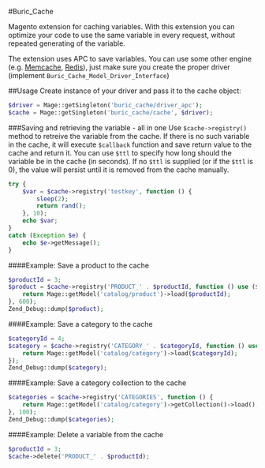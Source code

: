 #Buric_Cache

Magento extension for caching variables.
With this extension you can optimize your code to use the same variable in every request, 
without repeated generating of the variable.

The extension uses APC to save variables. You can use some other engine (e.g. [Memcache](http://www.php.net/memcache), [Redis](http://redis.io/)), just make sure you create the proper driver (implement ``Buric_Cache_Model_Driver_Interface``)

##Usage
Create instance of your driver and pass it to the cache object:
```php
$driver = Mage::getSingleton('buric_cache/driver_apc');
$cache = Mage::getSingleton('buric_cache/cache', $driver);
```
###Saving and retrieving the variable - all in one
Use ``$cache->registry()`` method to retreive the variable from the cache. If there is no such variable in the cache, it will execute ``$callback`` function and save return value to the cache and return it. You can use ``$ttl`` to specify how long should the variable be in the cache (in seconds). If no ``$ttl`` is supplied (or if the ``$ttl`` is 0), the value will persist until it is removed from the cache manually.

```php
try {
    $var = $cache->registry('testkey', function () {
        sleep(2);
        return rand();
    }, 10);
    echo $var;
}
catch (Exception $e) {
    echo $e->getMessage();
}
```
####Example: Save a product to the cache
```php
$productId = 3;
$product = $cache->registry('PRODUCT_' . $productId, function () use ($productId) {
    return Mage::getModel('catalog/product')->load($productId);
}, 600);
Zend_Debug::dump($product);
```
####Example: Save a category to the cache
```php
$categoryId = 4;
$category = $cache->registry('CATEGORY_' . $categoryId, function () use ($categoryId) {
    return Mage::getModel('catalog/category')->load($categoryId);
});
Zend_Debug::dump($category);
```
####Example: Save a category collection to the cache
```php
$categories = $cache->registry('CATEGORIES', function () {
    return Mage::getModel('catalog/category')->getCollection()->load();
}, 100);
Zend_Debug::dump($categories);
```
####Example: Delete a variable from the cache
```php
$productId = 3;
$cache->delete('PRODUCT_' . $productId);
```




